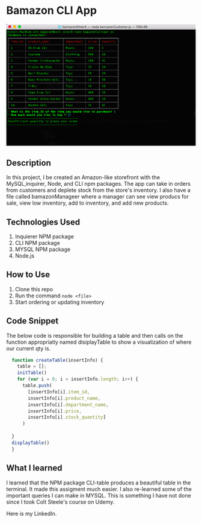 # Bamazon CLI App

![Image of working app](./images/working-demo-pic.png)

## Description
In this project, I be created an Amazon-like storefront with the MySQL,inquirer, Node, and CLI npm packages. The app can take in orders from customers and deplete stock from the store's inventory. I also have a file called bamazonManageer where a manager can see view producs for sale,  view low inventory, add to inventory, and add new products.

## Technologies Used 

1. Inquierer NPM package
2. CLI NPM package
3. MYSQL NPM package
4. Node.js

## How to Use
1. Clone this repo
2. Run the command `node <file>`
3. Start ordering or updating inventory

## Code Snippet

The below code is responsible for building a table and then calls on the function 
appropriatly named disiplayTable to show a visualization of where our current qty
is.

``` javascript
  function createTable(insertInfo) {
    table = [];
    initTable()
    for (var i = 0; i < insertInfo.length; i++) {
      table.push(
        [insertInfo[i].item_id,
        insertInfo[i].product_name,
        insertInfo[i].department_name,
        insertInfo[i].price,
        insertInfo[i].stock_quantity]
      )
    
  }
  displayTable()
  }

```

## What I learned

I learned that the NPM package CLI-table produces a beautiful table in the terminal.
It made this assigment much easier. I also re-learned some of the important queries I can 
make in MYSQL. This is something I have not done since I took Colt Steele's course on Udemy.

Here is my LinkedIn.




